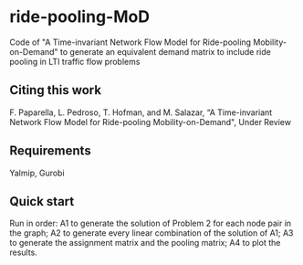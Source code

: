 # ride-pooling-MoD

Code of "A Time-invariant Network Flow Model for Ride-pooling Mobility-on-Demand" to generate an equivalent demand matrix to include ride pooling in LTI traffic flow problems

## Citing this work

F. Paparella, L. Pedroso, T. Hofman, and M. Salazar, “A Time-invariant Network Flow Model for Ride-pooling Mobility-on-Demand", Under Review

## Requirements
Yalmip, Gurobi

## Quick start

Run in order:
A1 to generate the solution of Problem 2 for each node pair in the graph;
A2 to generate every linear combination of the solution of A1;
A3 to generate the assignment matrix and the pooling matrix;
A4 to plot the results.

